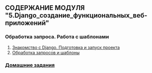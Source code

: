 ## СОДЕРЖАНИЕ МОДУЛЯ "5.Django_создание_функциональных_веб-приложений"
### Обработка запроса. Работа с шаблонами
1. [Знакомство с Django. Подготовка и запуск проекта](lesson_5.1/)
2. [Обработка запросов и шаблоны](lesson_5.2)
### [Домашние задания](dj-homeworks/)

